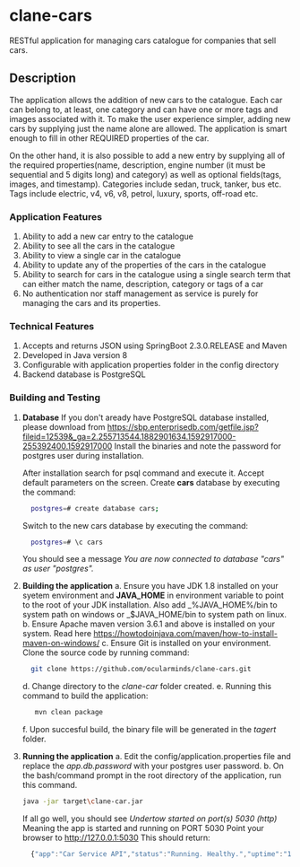 # clane-cars 

RESTful application for managing cars catalogue for companies that sell cars.
 
## Description 
The application allows the addition of new cars to the catalogue. Each car can belong to, at
least, one category and can have one or more tags and images associated with it.
To make the user experience simpler, adding new cars by supplying just
the name alone are allowed. The application is smart enough to fill in other REQUIRED properties
of the car.

On the other hand, it is also possible to add a new entry by supplying all of the
required properties(name, description, engine number (it must be sequential and 5 digits long) and category)
as well as optional fields(tags, images, and timestamp).
Categories include sedan, truck, tanker, bus etc.
Tags include electric, v4, v6, v8, petrol, luxury, sports, off-road etc.

### Application Features
1. Ability to add a new car entry to the catalogue
2. Ability to see all the cars in the catalogue
3. Ability to view a single car in the catalogue
4. Ability to update any of the properties of the cars in the catalogue
5. Ability to search for cars in the catalogue using a single search term that can either
match the name, description, category or tags of a car
6. No authentication nor staff management as service is purely for managing the cars and its properties.

### Technical Features
1. Accepts and returns JSON using SpringBoot 2.3.0.RELEASE and Maven
2. Developed in Java version 8
3. Configurable with application properties folder in the config directory
4. Backend database is PostgreSQL

### Building and Testing
1. **Database** 
   If you don't aready have PostgreSQL database installed, please download from https://sbp.enterprisedb.com/getfile.jsp?fileid=12539&_ga=2.255713544.1882901634.1592917000-255392400.1592917000
   Install the binaries and note the password for postgres user during installation.
   
   After installation search for psql command and execute it. Accept default parameters on the screen.
   Create **cars** database by executing the command:
   ```bash
     postgres=# create database cars;
   ```
   Switch to the new cars database by executing the command:
   ```bash
     postgres=# \c cars
   ```
   You should see a message _You are now connected to database "cars" as user "postgres"._
   
2. **Building the application**
   a. Ensure you have JDK 1.8 installed on your syetem environment and **JAVA_HOME** in environment variable to point to the root of your JDK installation.
   Also add _%JAVA_HOME%/bin to system path on windows or _$JAVA_HOME/bin to system path on linux.
   b. Ensure Apache maven version 3.6.1 and above is installed on your system. Read here https://howtodoinjava.com/maven/how-to-install-maven-on-windows/
   c. Ensure Git is installed on your environment. Clone the source code by running command:
   ```bash
     git clone https://github.com/ocularminds/clane-cars.git
   ```
   d. Change directory to the _clane-car_ folder created.
   e. Running this command to build the application:
   ```bash
      mvn clean package
   ```
   f. Upon succesful build, the binary file will be generated in the *tagert* folder.
3. **Running the application**
   a. Edit the config/application.properties file and replace the _app.db.password_ with your postgres user password.
   b. On the bash/command prompt in the root directory of the application, run this command.
      ```bash
      java -jar target\clane-car.jar
      ```
      If all go well, you should see _Undertow started on port(s) 5030 (http)_
      Meaning the app is started and running on PORT 5030
      Point your browser to http://127.0.0.1:5030 This should return:
      ```javascript
        {"app":"Car Service API","status":"Running. Healthy.","uptime":"145secs"}
      ```
   